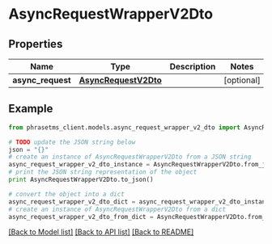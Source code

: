 # AsyncRequestWrapperV2Dto

## Properties

| Name              | Type                                          | Description | Notes      |
| ----------------- | --------------------------------------------- | ----------- | ---------- |
| **async_request** | [**AsyncRequestV2Dto**](AsyncRequestV2Dto.md) |             | [optional] |

## Example

```python
from phrasetms_client.models.async_request_wrapper_v2_dto import AsyncRequestWrapperV2Dto

# TODO update the JSON string below
json = "{}"
# create an instance of AsyncRequestWrapperV2Dto from a JSON string
async_request_wrapper_v2_dto_instance = AsyncRequestWrapperV2Dto.from_json(json)
# print the JSON string representation of the object
print AsyncRequestWrapperV2Dto.to_json()

# convert the object into a dict
async_request_wrapper_v2_dto_dict = async_request_wrapper_v2_dto_instance.to_dict()
# create an instance of AsyncRequestWrapperV2Dto from a dict
async_request_wrapper_v2_dto_from_dict = AsyncRequestWrapperV2Dto.from_dict(async_request_wrapper_v2_dto_dict)
```

[[Back to Model list]](../README.md#documentation-for-models) [[Back to API list]](../README.md#documentation-for-api-endpoints) [[Back to README]](../README.md)
